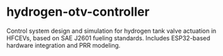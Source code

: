 # hydrogen-otv-controller
Control system design and simulation for hydrogen tank valve actuation in HFCEVs, based on SAE J2601 fueling standards. Includes ESP32-based hardware integration and PRR modeling.
